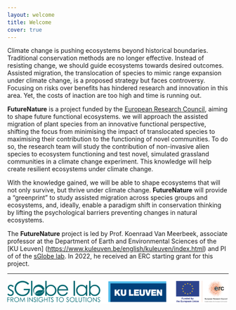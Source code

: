 ```yaml
---
layout: welcome
title: Welcome
cover: true
---
```


Climate change is pushing ecosystems beyond historical boundaries. Traditional conservation methods are no longer effective. Instead of resisting change, we should guide ecosystems towards desired outcomes. Assisted migration, the translocation of species to mimic range expansion under climate change, is a proposed strategy but faces controversy. Focusing on risks over benefits has hindered research and innovation in this area. Yet, the costs of inaction are too high and time is running out.

**FutureNature** is a project funded by the [European Research Council](https://cordis.europa.eu/project/id/101076837), aiming to shape future functional ecosystems. we will approach the assisted migration of plant species from an innovative functional perspective, shifting the focus from minimising the impact of translocated species to maximising their contribution to the functioning of novel communities. To do so, the research team will study the contribution of non-invasive alien species to ecosystem functioning and test novel, simulated grassland communities in a climate change experiment. This knowledge will help create resilient ecosystems under climate change.

With the knowledge gained, we will be able to shape ecosystems that will not only survive, but thrive under climate change. **FutureNature** will provide a “greenprint” to study assisted migration across species groups and ecosystems, and, ideally, enable a paradigm shift in conservation thinking by lifting the psychological barriers preventing changes in natural ecosystems.

The **FutureNature** project is led by Prof. Koenraad Van Meerbeek, associate professor at the Department of Earth and Environmental Sciences of the [KU Leuven] (https://www.kuleuven.be/english/kuleuven/index.html) and PI of of the [sGlobe lab](https://www.sglobelab.com). In 2022, he received an ERC starting grant for this project. 

---
![logos](/assets/img/logos.png)
